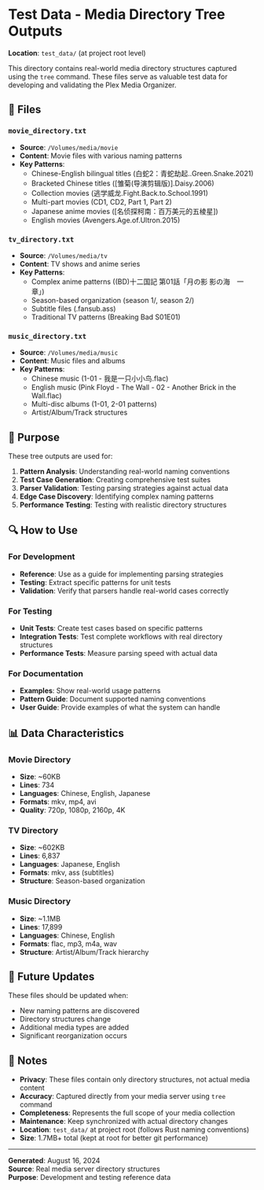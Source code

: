 # Test Data - Media Directory Tree Outputs

**Location**: `test_data/` (at project root level)

This directory contains real-world media directory structures captured using the `tree` command. These files serve as valuable test data for developing and validating the Plex Media Organizer.

## 📁 **Files**

### `movie_directory.txt`
- **Source**: `/Volumes/media/movie`
- **Content**: Movie files with various naming patterns
- **Key Patterns**:
  - Chinese-English bilingual titles (白蛇2：青蛇劫起..Green.Snake.2021)
  - Bracketed Chinese titles ([雏菊(导演剪辑版)].Daisy.2006)
  - Collection movies (逃学威龙.Fight.Back.to.School.1991)
  - Multi-part movies (CD1, CD2, Part 1, Part 2)
  - Japanese anime movies ([名侦探柯南：百万美元的五棱星])
  - English movies (Avengers.Age.of.Ultron.2015)

### `tv_directory.txt`
- **Source**: `/Volumes/media/tv`
- **Content**: TV shows and anime series
- **Key Patterns**:
  - Complex anime patterns ((BD)十二国記 第01話「月の影 影の海　一章」)
  - Season-based organization (season 1/, season 2/)
  - Subtitle files (.fansub.ass)
  - Traditional TV patterns (Breaking Bad S01E01)

### `music_directory.txt`
- **Source**: `/Volumes/media/music`
- **Content**: Music files and albums
- **Key Patterns**:
  - Chinese music (1-01 - 我是一只小小鸟.flac)
  - English music (Pink Floyd - The Wall - 02 - Another Brick in the Wall.flac)
  - Multi-disc albums (1-01, 2-01 patterns)
  - Artist/Album/Track structures

## 🎯 **Purpose**

These tree outputs are used for:

1. **Pattern Analysis**: Understanding real-world naming conventions
2. **Test Case Generation**: Creating comprehensive test suites
3. **Parser Validation**: Testing parsing strategies against actual data
4. **Edge Case Discovery**: Identifying complex naming patterns
5. **Performance Testing**: Testing with realistic directory structures

## 🔍 **How to Use**

### For Development
- **Reference**: Use as a guide for implementing parsing strategies
- **Testing**: Extract specific patterns for unit tests
- **Validation**: Verify that parsers handle real-world cases correctly

### For Testing
- **Unit Tests**: Create test cases based on specific patterns
- **Integration Tests**: Test complete workflows with real directory structures
- **Performance Tests**: Measure parsing speed with actual data

### For Documentation
- **Examples**: Show real-world usage patterns
- **Pattern Guide**: Document supported naming conventions
- **User Guide**: Provide examples of what the system can handle

## 📊 **Data Characteristics**

### **Movie Directory**
- **Size**: ~60KB
- **Lines**: 734
- **Languages**: Chinese, English, Japanese
- **Formats**: mkv, mp4, avi
- **Quality**: 720p, 1080p, 2160p, 4K

### **TV Directory**
- **Size**: ~602KB
- **Lines**: 6,837
- **Languages**: Japanese, English
- **Formats**: mkv, ass (subtitles)
- **Structure**: Season-based organization

### **Music Directory**
- **Size**: ~1.1MB
- **Lines**: 17,899
- **Languages**: Chinese, English
- **Formats**: flac, mp3, m4a, wav
- **Structure**: Artist/Album/Track hierarchy

## 🚀 **Future Updates**

These files should be updated when:
- New naming patterns are discovered
- Directory structures change
- Additional media types are added
- Significant reorganization occurs

## 📝 **Notes**

- **Privacy**: These files contain only directory structures, not actual media content
- **Accuracy**: Captured directly from your media server using `tree` command
- **Completeness**: Represents the full scope of your media collection
- **Maintenance**: Keep synchronized with actual directory changes
- **Location**: `test_data/` at project root (follows Rust naming conventions)
- **Size**: 1.7MB+ total (kept at root for better git performance)

---

**Generated**: August 16, 2024  
**Source**: Real media server directory structures  
**Purpose**: Development and testing reference data
